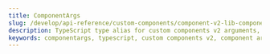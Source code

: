```yaml
---
title: ComponentArgs
slug: /develop/api-reference/custom-components/component-v2-lib-componentargs
description: TypeScript type alias for custom components v2 arguments, providing type-safe access to component properties, state management, and trigger functions for frontend interactions.
keywords: componentargs, typescript, custom components v2, component arguments, state management, setStateValue, setTriggerValue, frontend interface, component-v2-lib, type safety
---
```


<Autofunction function="@streamlit/component-v2-lib/ComponentArgs" />

<Autofunction function="@streamlit/component-v2-lib/ComponentArgs.setStateValue" />
<Autofunction function="@streamlit/component-v2-lib/ComponentArgs.setTriggerValue" />
